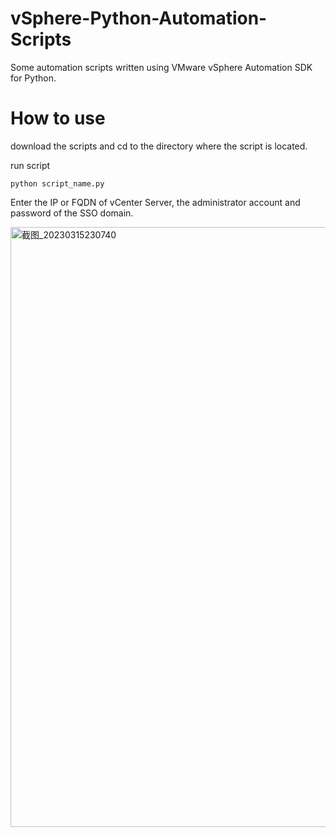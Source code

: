 # vSphere-Python-Automation-Scripts
Some automation scripts written using VMware vSphere Automation SDK for Python.

# How to use
download the scripts and cd to the directory where the script is located. 

run script
```shell
python script_name.py
```
Enter the IP or FQDN of vCenter Server, the administrator account and password of the SSO domain.

<img width="960" alt="截图_20230315230740" src="https://user-images.githubusercontent.com/43359644/225352703-b6b65782-9561-4c13-a87f-9a85f08ea39e.png">
